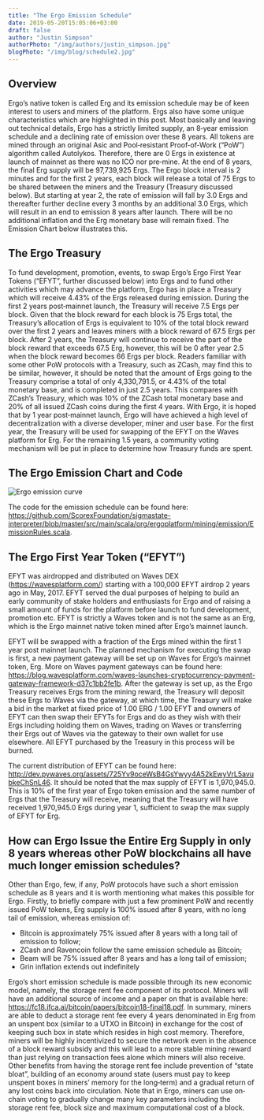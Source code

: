 ```yaml
---
title: "The Ergo Emission Schedule"
date: 2019-05-20T15:05:06+03:00
draft: false
author: "Justin Simpson"
authorPhoto: "/img/authors/justin_simpson.jpg"
blogPhoto: "/img/blog/schedule2.jpg"
---
```


## Overview

Ergo’s native token is called Erg and its emission schedule may be of keen interest to users and miners of the platform. Ergs also have some unique characteristics which are highlighted in this post. Most basically and leaving out technical details, Ergo has a strictly limited supply, an 8‐year emission schedule and a declining rate of emission over these 8 years. All tokens are mined through an original Asic and Pool‐resistant Proof‐of‐Work (“PoW”) algorithm called Autolykos. Therefore, there are 0 Ergs in existence at launch of mainnet as there was no ICO nor pre‐mine. At the end of 8 years, the final Erg supply will be 97,739,925 Ergs.  The Ergo block interval is 2 minutes and for the first 2 years, each block will release a total of 75 Ergs to be shared between the miners and the Treasury (Treasury discussed below). But starting at year 2, the rate of emission will fall by 3.0 Ergs and thereafter further decline every 3 months by an additional 3.0 Ergs, which will result in an end to emission 8 years after launch. There will be no additional inflation and the Erg monetary base will remain fixed. The Emission Chart below illustrates this. 

## The Ergo Treasury

To fund development, promotion, events, to swap Ergo’s Ergo First Year Tokens (“EFYT”, further discussed below) into Ergs and to fund other activities which may advance the platform, Ergo has in place a Treasury which will receive 4.43% of the Ergs released during emission. During the first 2 years post‐mainnet launch, the Treasury will receive 7.5 Ergs per block. Given that the block reward for each block is 75 Ergs total, the Treasury’s allocation of Ergs is equivalent to 10% of the total block reward over the first 2 years and leaves miners with a block reward of 67.5 Ergs per block. After 2 years, the Treasury will continue to receive the part of the block reward that exceeds 67.5 Erg, however, this will be 0 after year 2.5 when the block reward becomes 66 Ergs per block.  Readers familiar with some other PoW protocols with a Treasury, such as ZCash, may find this to be similar, however, it should be noted that the amount of Ergs going to the Treasury comprise a total of only 4,330,791.5, or 4.43% of the total monetary base, and is completed in just 2.5 years. This compares with ZCash’s Treasury, which was 10% of the ZCash total monetary base and 20% of all issued ZCash coins during the first 4 years. With Ergo, it is hoped that by 1 year post‐mainnet launch, Ergo will have achieved a high level of decentralization with a diverse developer, miner and user base. For the first year, the Treasury will be used for swapping of the EFYT on the Waves platform for Erg. For the remaining 1.5 years, a community voting mechanism will be put in place to determine how Treasury funds are spent. 

## The Ergo Emission Chart and Code

![Ergo emission curve](/img/blog/emission_curve.png)

The code for the emission schedule can be found here: https://github.com/ScorexFoundation/sigmastate-interpreter/blob/master/src/main/scala/org/ergoplatform/mining/emission/EmissionRules.scala.

## The Ergo First Year Token (“EFYT”)

EFYT was airdropped and distributed on Waves DEX (https://wavesplatform.com/) starting with a 100,000 EFYT airdrop 2 years ago in May, 2017. EFYT served the dual purposes of helping to build an early community of stake holders and enthusiasts for Ergo and of raising a small amount of funds for the platform before launch to fund development, promotion etc. EFYT is strictly a Waves token and is not the same as an Erg, which is the Ergo mainnet native token mined after Ergo’s mainnet launch.

EFYT will be swapped with a fraction of the Ergs mined within the first 1 year post mainnet launch. The planned mechanism for executing the swap is first, a new payment gateway will be set up on Waves for Ergo’s mainnet token, Erg. More on Waves payment gateways can be found here: https://blog.wavesplatform.com/waves-launches-cryptocurrency-payment-gateway-framework-d37c1bb2fe1b. After the gateway is set up, as the Ergo Treasury receives Ergs from the mining reward, the Treasury will deposit these Ergs to Waves via the gateway, at which time, the Treasury will make a bid in the market at fixed price of 1.00 ERG / 1.00 EFYT and owners of EFYT can then swap their EFYTs for Ergs and do as they wish with their Ergs including holding them on Waves, trading on Waves or transferring their Ergs out of Waves via the gateway to their own wallet for use elsewhere. All EFYT purchased by the Treasury in this process will be burned.

The current distribution of EFYT can be found here: http://dev.pywaves.org/assets/725Yv9oceWsB4GsYwyy4A52kEwyVrL5avubkeChSnL46. It should be noted that the max supply of EFYT is 1,970,945.0. This is 10% of the first year of Ergo token emission and the same number of Ergs that the Treasury will receive, meaning that the Treasury will have received 1,970,945.0 Ergs during year 1, sufficient to swap the max supply of EFYT for Erg.

## How can Ergo Issue the Entire Erg Supply in only 8 years whereas other PoW blockchains all have much longer emission schedules?

Other than Ergo, few, if any, PoW protocols have such a short emission schedule as 8 years and it is worth mentioning what makes this possible for Ergo. Firstly, to briefly compare with just a few prominent PoW and recently issued PoW tokens, Erg supply is 100% issued after 8 years, with no long tail of emission, whereas emission of:

* Bitcoin is approximately 75% issued after 8 years with a long tail of emission to follow;
* ZCash and Ravencoin follow the same emission schedule as Bitcoin;
* Beam will be 75% issued after 8 years and has a long tail of emission;
* Grin inflation extends out indefinitely

Ergo’s short emission schedule is made possible through its new economic model, namely, the storage rent fee component of its protocol. Miners will have an additional source of income and a paper on that is available here: https://fc18.ifca.ai/bitcoin/papers/bitcoin18-final18.pdf. In summary, miners are able to deduct a storage rent fee every 4 years denominated in Erg from an unspent box (similar to a UTXO in Bitcoin) in exchange for the cost of keeping such box in state which resides in high cost memory. Therefore, miners will be highly incentivized to secure the network even in the absence of a block reward subsidy and this will lead to a more stable mining reward than just relying on transaction fees alone which miners will also receive. Other benefits from having the storage rent fee include prevention of “state bloat”, building of an economy around state (users must pay to keep unspent boxes in miners’ memory for the long‐term) and a gradual return of any lost coins back into circulation. Note that in Ergo, miners can use on‐chain voting to gradually change many key parameters including the storage rent fee, block size and maximum computational cost of a block.
